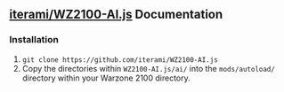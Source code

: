 [iterami/WZ2100-AI.js](https://github.com/iterami/WZ2100-AI.js) Documentation
-----------------------------------------------------------------------------

### Installation

1. `git clone https://github.com/iterami/WZ2100-AI.js`
2. Copy the directories within `WZ2100-AI.js/ai/` into the `mods/autoload/` directory within your Warzone 2100 directory.
